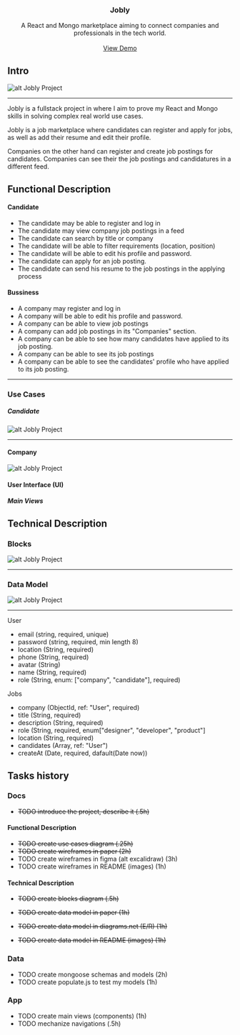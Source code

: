 <div align="center">
  <h3 align="center">Jobly</h3>
  <p align="center">
    A React and Mongo marketplace aiming to connect companies and professionals in the tech world.
    <br />
    <br />
    <a href="https://google.es">View Demo</a></p>
</div>

## Intro

![alt Jobly Project](./preview.png)

---

Jobly is a fullstack project in where I aim to prove my React and Mongo skills in solving complex real world use cases.

Jobly is a job marketplace where candidates can register and apply for jobs, as well as add their resume and edit their profile.

Companies on the other hand can register and create job postings for candidates. Companies can see their the job postings and candidatures in a different feed.

## Functional Description

#### Candidate

- The candidate may be able to register and log in
- The candidate may view company job postings in a feed
- The candidate can search by title or company
- The candidate will be able to filter requirements (location, position)
- The candidate will be able to edit his profile and password.
- The candidate can apply for an job posting.
- The candidate can send his resume to the job postings in the applying process

#### Bussiness

- A company may register and log in
- A company will be able to edit his profile and password.
- A company can be able to view job postings
- A company can add job postings in its "Companies" section.
- A company can be able to see how many candidates have applied to its job posting.
- A company can be able to see its job postings
- A company can be able to see the candidates' profile who have applied to its job posting.

---

### Use Cases

##### Candidate 
![alt Jobly Project](./use-case-candidate.png)

---
#### Company
![alt Jobly Project](./uses-cases-company.png)

#### User Interface (UI)

##### Main Views

## Technical Description
### Blocks
![alt Jobly Project](./blocks.jpg)

---
### Data Model
![alt Jobly Project](./data-model.png)

---
User

- email (string, required, unique)
- password (string, required, min length 8)
- location (String, required)
- phone (String, required)
- avatar (String)
- name (String, required)
- role (String, enum: ["company", "candidate"], required)

Jobs

- company (ObjectId, ref: "User", required)
- title (String, required)
- description (String, required)
- role (String, required, enum["designer", "developer", "product"]
- location (String, required)
- candidates (Array, ref: "User")
- createAt (Date, required, dafault(Date now))

## Tasks history

### Docs

- ~~TODO introduce the project, describe it (.5h)~~

#### Functional Description

- ~~TODO create use cases diagram (.25h)~~
- ~~TODO create wireframes in paper (2h)~~
- TODO create wireframes in figma (alt excalidraw) (3h)
- TODO create wireframes in README (images) (1h)

#### Technical Description

- ~~TODO create blocks diagram (.5h)~~

- ~~TODO create data model in paper (1h)~~
- ~~TODO create data model in diagrams.net (E/R) (1h)~~
- ~~TODO create data model in README (images) (1h)~~

### Data

- TODO create mongoose schemas and models (2h)
- TODO create populate.js to test my models (1h)

### App

- TODO create main views (components) (1h)
- TODO mechanize navigations (.5h)
